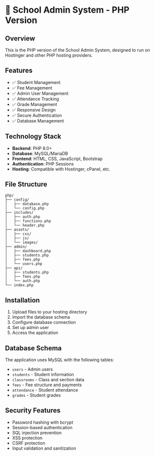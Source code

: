 # 🏫 School Admin System - PHP Version

## Overview
This is the PHP version of the School Admin System, designed to run on Hostinger and other PHP hosting providers.

## Features
- ✅ Student Management
- ✅ Fee Management
- ✅ Admin User Management
- ✅ Attendance Tracking
- ✅ Grade Management
- ✅ Responsive Design
- ✅ Secure Authentication
- ✅ Database Management

## Technology Stack
- **Backend**: PHP 8.0+
- **Database**: MySQL/MariaDB
- **Frontend**: HTML, CSS, JavaScript, Bootstrap
- **Authentication**: PHP Sessions
- **Hosting**: Compatible with Hostinger, cPanel, etc.

## File Structure
```
php/
├── config/
│   ├── database.php
│   └── config.php
├── includes/
│   ├── auth.php
│   ├── functions.php
│   └── header.php
├── assets/
│   ├── css/
│   ├── js/
│   └── images/
├── admin/
│   ├── dashboard.php
│   ├── students.php
│   ├── fees.php
│   └── users.php
├── api/
│   ├── students.php
│   ├── fees.php
│   └── auth.php
└── index.php
```

## Installation
1. Upload files to your hosting directory
2. Import the database schema
3. Configure database connection
4. Set up admin user
5. Access the application

## Database Schema
The application uses MySQL with the following tables:
- `users` - Admin users
- `students` - Student information
- `classrooms` - Class and section data
- `fees` - Fee structure and payments
- `attendance` - Student attendance
- `grades` - Student grades

## Security Features
- Password hashing with bcrypt
- Session-based authentication
- SQL injection prevention
- XSS protection
- CSRF protection
- Input validation and sanitization
